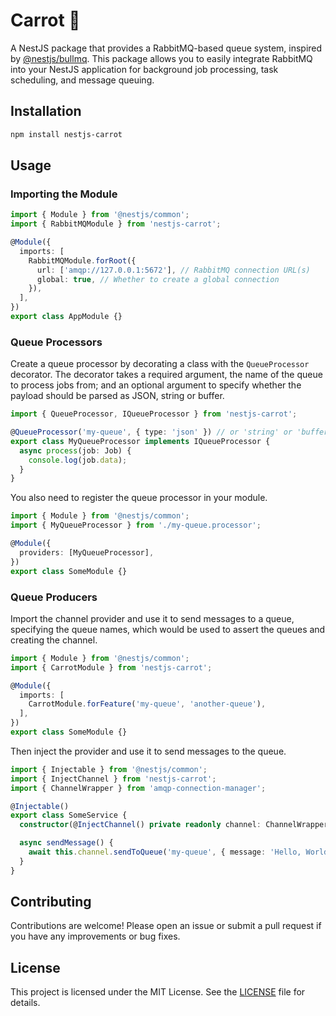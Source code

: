 # Carrot 🥕

A NestJS package that provides a RabbitMQ-based queue system, inspired by [@nestjs/bullmq](https://github.com/nestjs/bull). This package allows you to easily integrate RabbitMQ into your NestJS application for background job processing, task scheduling, and message queuing.

## Installation

```bash
npm install nestjs-carrot
```

## Usage

### Importing the Module

```typescript
import { Module } from '@nestjs/common';
import { RabbitMQModule } from 'nestjs-carrot';

@Module({
  imports: [
    RabbitMQModule.forRoot({
      url: ['amqp://127.0.0.1:5672'], // RabbitMQ connection URL(s)
      global: true, // Whether to create a global connection
    }),
  ],
})
export class AppModule {}
```

### Queue Processors

Create a queue processor by decorating a class with the `QueueProcessor` decorator. The decorator takes a required argument, the name of the queue to process jobs from; and an optional argument to specify whether the payload
should be parsed as JSON, string or buffer.

```typescript
import { QueueProcessor, IQueueProcessor } from 'nestjs-carrot';

@QueueProcessor('my-queue', { type: 'json' }) // or 'string' or 'buffer'
export class MyQueueProcessor implements IQueueProcessor {
  async process(job: Job) {
    console.log(job.data);
  }
}
```

You also need to register the queue processor in your module.

```typescript
import { Module } from '@nestjs/common';
import { MyQueueProcessor } from './my-queue.processor';

@Module({
  providers: [MyQueueProcessor],
})
export class SomeModule {}
```

### Queue Producers

Import the channel provider and use it to send messages to a queue, specifying the queue names, which would be used to assert the queues
and creating the channel.

```typescript
import { Module } from '@nestjs/common';
import { CarrotModule } from 'nestjs-carrot';

@Module({
  imports: [
    CarrotModule.forFeature('my-queue', 'another-queue'),
  ],
})
export class SomeModule {}
```

Then inject the provider and use it to send messages to the queue.

```typescript
import { Injectable } from '@nestjs/common';
import { InjectChannel } from 'nestjs-carrot';
import { ChannelWrapper } from 'amqp-connection-manager';

@Injectable()
export class SomeService {
  constructor(@InjectChannel() private readonly channel: ChannelWrapper) {}

  async sendMessage() {
    await this.channel.sendToQueue('my-queue', { message: 'Hello, World!' });
  }
}
```

## Contributing

Contributions are welcome! Please open an issue or submit a pull request if you have any improvements or bug fixes.

## License

This project is licensed under the MIT License. See the [LICENSE](LICENSE.md) file for details.
